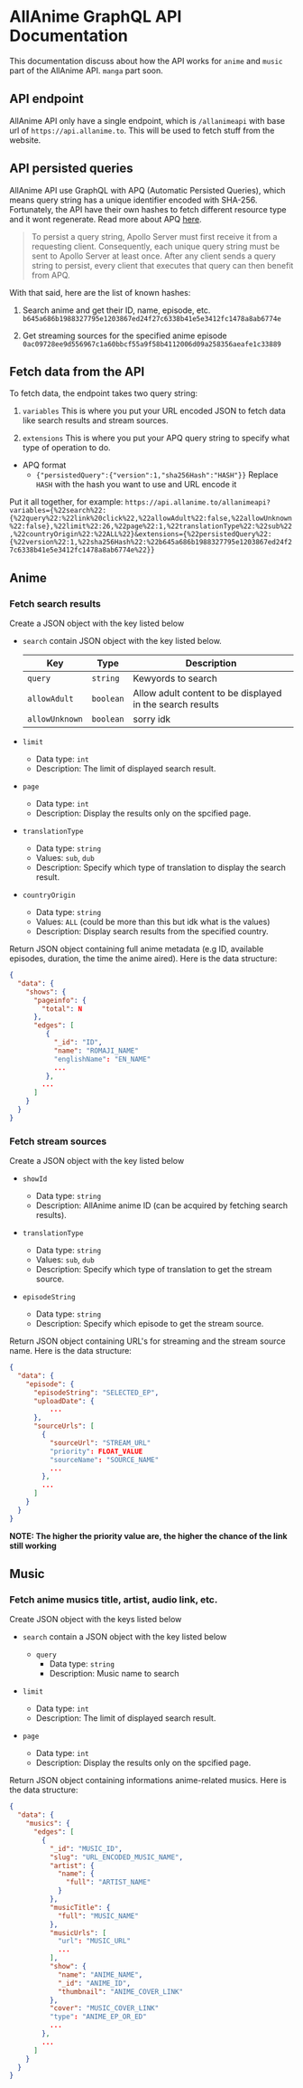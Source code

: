 # AllAnime GraphQL API Documentation
This documentation discuss about how the API works for `anime` and `music` part of the AllAnime API. `manga` part soon.

## API endpoint
AllAnime API only have a single endpoint, which is `/allanimeapi` with base url of `https://api.allanime.to`. This will be used to fetch stuff from the website.

## API persisted queries
AllAnime API use GraphQL with APQ (Automatic Persisted Queries), which means query string has a unique identifier encoded with SHA-256. Fortunately, the API have their own hashes to fetch different resource type and it wont regenerate. Read more about APQ [here](https://www.apollographql.com/docs/apollo-server/performance/apq/).

> To persist a query string, Apollo Server must first receive it from a requesting client.
> Consequently, each unique query string must be sent to Apollo Server at least once.
> After any client sends a query string to persist, every client that executes that query can then benefit from APQ.

With that said, here are the list of known hashes:

1. Search anime and get their ID, name, episode, etc.
`b645a686b1988327795e1203867ed24f27c6338b41e5e3412fc1478a8ab6774e`

2. Get streaming sources for the specified anime episode
`0ac09728ee9d556967c1a60bbcf55a9f58b4112006d09a258356aeafe1c33889`

## Fetch data from the API
To fetch data, the endpoint takes two query string:

1. `variables`
This is where you put your URL encoded JSON to fetch data like search results and stream sources.

2. `extensions`
This is where you put your APQ query string to specify what type of operation to do.

  * APQ format
    * `{"persistedQuery":{"version":1,"sha256Hash":"HASH"}}`
    Replace `HASH` with the hash you want to use and URL encode it

Put it all together, for example:
`https://api.allanime.to/allanimeapi?variables={%22search%22:{%22query%22:%22link%20click%22,%22allowAdult%22:false,%22allowUnknown%22:false},%22limit%22:26,%22page%22:1,%22translationType%22:%22sub%22,%22countryOrigin%22:%22ALL%22}&extensions={%22persistedQuery%22:{%22version%22:1,%22sha256Hash%22:%22b645a686b1988327795e1203867ed24f27c6338b41e5e3412fc1478a8ab6774e%22}}`

## Anime

### Fetch search results
Create a JSON object with the key listed below

* `search`
  contain JSON object with the key listed below.

  | Key | Type | Description |
  | ----- | ---- | -----------
  | `query` | `string` | Kewyords to search |
  | `allowAdult` | `boolean` | Allow adult content to be displayed in the search results |
  | `allowUnknown` | `boolean` | sorry idk |

* `limit`
  * Data type: `int`
  * Description: The limit of displayed search result.

* `page`
  * Data type: `int`
  * Description: Display the results only on the spcified page.

* `translationType`
  * Data type: `string`
  * Values: `sub`, `dub`
  * Description: Specify which type of translation to display the search result.

* `countryOrigin`
  * Data type: `string`
  * Values: `ALL` (could be more than this but idk what is the values)
  * Description: Display search results from the specified country.

Return JSON object containing full anime metadata (e.g ID, available episodes, duration, the time the anime aired). Here is the data structure:

```json
{
  "data": {
    "shows": {
      "pageinfo": {
        "total": N
      },
      "edges": [
         {
           "_id": "ID",
           "name": "ROMAJI_NAME"
           "englishName": "EN_NAME"
           ...
         },
        ...
      ]
    }
  }
}
```

### Fetch stream sources
Create a JSON object with the key listed below

* `showId`
  * Data type: `string`
  * Description: AllAnime anime ID (can be acquired by fetching search results).

* `translationType`
  * Data type: `string`
  * Values: `sub`, `dub`
  * Description: Specify which type of translation to get the stream source.

* `episodeString`
  * Data type: `string`
  * Description: Specify which episode to get the stream source.

Return JSON object containing URL's for streaming and the stream source name. Here is the data structure:

```json
{
  "data": {
    "episode": {
      "episodeString": "SELECTED_EP",
      "uploadDate": {
          ...
      },
      "sourceUrls": [
        {
          "sourceUrl": "STREAM_URL"
          "priority": FLOAT_VALUE
          "sourceName": "SOURCE_NAME"
          ...
        },
        ...
      ]
    }
  }
}
```

**NOTE: The higher the priority value are, the higher the chance of the link still working**

## Music

### Fetch anime musics title, artist, audio link, etc.
Create JSON object with the keys listed below

* `search`
  contain a JSON object with the key listed below

   * `query`
     * Data type: `string`
     * Description: Music name to search

* `limit`
  * Data type: `int`
  * Description: The limit of displayed search result.

* `page`
  * Data type: `int`
  * Description: Display the results only on the spcified page.

Return JSON object containing informations anime-related musics. Here is the data structure:

```json
{
  "data": {
    "musics": {
      "edges": [
        {
          "_id": "MUSIC_ID",
          "slug": "URL_ENCODED_MUSIC_NAME",
          "artist": {
            "name": {
              "full": "ARTIST_NAME"
            }
          },
          "musicTitle": {
            "full": "MUSIC_NAME"
          },
          "musicUrls": [
            "url": "MUSIC_URL"
            ...
          ],
          "show": {
            "name": "ANIME_NAME",
            "_id": "ANIME_ID",
            "thumbnail": "ANIME_COVER_LINK"
          },
          "cover": "MUSIC_COVER_LINK"
          "type": "ANIME_EP_OR_ED"
          ...
        },
        ...
      ]
    }
  }
}
```
